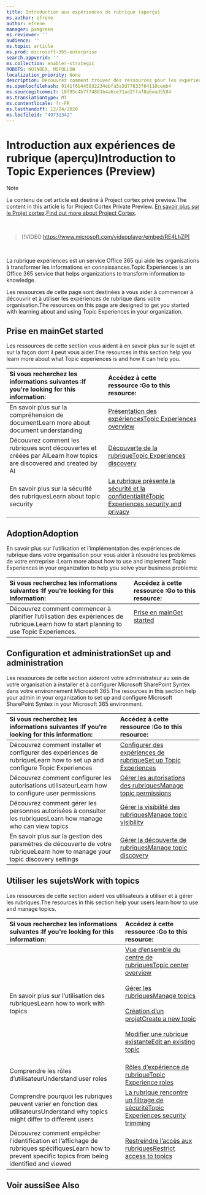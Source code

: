 ```yaml
---
title: Introduction aux expériences de rubrique (aperçu)
ms.author: efrene
author: efrene
manager: pamgreen
ms.reviewer: ''
audience: ''
ms.topic: article
ms.prod: microsoft-365-enterprise
search.appverid: ''
ms.collection: enabler-strategic
ROBOTS: NOINDEX, NOFOLLOW
localization_priority: None
description: Découvrez comment trouver des ressources pour les expériences de rubrique.
ms.openlocfilehash: 9141f6b445932234ebfa5a3d77833f64110ceeb4
ms.sourcegitcommit: 18f95c4b7f74881b4a6ce71ad2ffa78a6ead5584
ms.translationtype: MT
ms.contentlocale: fr-FR
ms.lasthandoff: 12/24/2020
ms.locfileid: "49731342"
---
```

# <a name="introduction-to-topic-experiences-preview"></a><span data-ttu-id="686cf-103">Introduction aux expériences de rubrique (aperçu)</span><span class="sxs-lookup"><span data-stu-id="686cf-103">Introduction to Topic Experiences (Preview)</span></span>

> [!Note] 
> <span data-ttu-id="686cf-104">Le contenu de cet article est destiné à Project cortex privé preview.</span><span class="sxs-lookup"><span data-stu-id="686cf-104">The content in this article is for Project Cortex Private Preview.</span></span> <span data-ttu-id="686cf-105">[En savoir plus sur le Projet cortex](https://aka.ms/projectcortex).</span><span class="sxs-lookup"><span data-stu-id="686cf-105">[Find out more about Project Cortex](https://aka.ms/projectcortex).</span></span>

</br>

> [!VIDEO https://www.microsoft.com/videoplayer/embed/RE4LhZP]  

</br>


<span data-ttu-id="686cf-106">La rubrique expériences est un service Office 365 qui aide les organisations à transformer les informations en connaissances.</span><span class="sxs-lookup"><span data-stu-id="686cf-106">Topic Experiences is an Office 365 service that helps organizations to transform information to knowledge.</span></span>

<span data-ttu-id="686cf-107">Les ressources de cette page sont destinées à vous aider à commencer à découvrir et à utiliser les expériences de rubrique dans votre organisation.</span><span class="sxs-lookup"><span data-stu-id="686cf-107">The resources on this page are designed to get you started with learning about and using Topic Experiences in your organization.</span></span>

## <a name="get-started"></a><span data-ttu-id="686cf-108">Prise en main</span><span class="sxs-lookup"><span data-stu-id="686cf-108">Get started</span></span>

<span data-ttu-id="686cf-109">Les ressources de cette section vous aident à en savoir plus sur le sujet et sur la façon dont il peut vous aider.</span><span class="sxs-lookup"><span data-stu-id="686cf-109">The resources in this section help you learn more about what Topic experiences is and how it can help you.</span></span>

| <span data-ttu-id="686cf-110">Si vous recherchez les informations suivantes :</span><span class="sxs-lookup"><span data-stu-id="686cf-110">If you're looking for this information:</span></span> | <span data-ttu-id="686cf-111">Accédez à cette ressource :</span><span class="sxs-lookup"><span data-stu-id="686cf-111">Go to this resource:</span></span> |
|:-----|:-----|
|<span data-ttu-id="686cf-112">En savoir plus sur la compréhension de document</span><span class="sxs-lookup"><span data-stu-id="686cf-112">Learn more about document understanding</span></span>|[<span data-ttu-id="686cf-113">Présentation des expériences</span><span class="sxs-lookup"><span data-stu-id="686cf-113">Topic Experiences overview</span></span>](topic-experiences-overview.md)|
|<span data-ttu-id="686cf-114">Découvrez comment les rubriques sont découvertes et créées par AI</span><span class="sxs-lookup"><span data-stu-id="686cf-114">Learn how topics are discovered and created by AI</span></span>|[<span data-ttu-id="686cf-115">Découverte de la rubrique</span><span class="sxs-lookup"><span data-stu-id="686cf-115">Topic Experiences discovery</span></span>](topic-experiences-discovery.md)|
|<span data-ttu-id="686cf-116">En savoir plus sur la sécurité des rubriques</span><span class="sxs-lookup"><span data-stu-id="686cf-116">Learn about topic security</span></span>|[<span data-ttu-id="686cf-117">La rubrique présente la sécurité et la confidentialité</span><span class="sxs-lookup"><span data-stu-id="686cf-117">Topic Experiences security and privacy</span></span>](topic-experiences-security-privacy.md)|


## <a name="adoption"></a><span data-ttu-id="686cf-118">Adoption</span><span class="sxs-lookup"><span data-stu-id="686cf-118">Adoption</span></span>

<span data-ttu-id="686cf-119">En savoir plus sur l’utilisation et l’implémentation des expériences de rubrique dans votre organisation pour vous aider à résoudre les problèmes de votre entreprise :</span><span class="sxs-lookup"><span data-stu-id="686cf-119">Learn more about how to use and implement Topic Experiences in your organization to help you solve your business problems:</span></span> 

| <span data-ttu-id="686cf-120">Si vous recherchez les informations suivantes :</span><span class="sxs-lookup"><span data-stu-id="686cf-120">If you're looking for this information:</span></span> | <span data-ttu-id="686cf-121">Accédez à cette ressource :</span><span class="sxs-lookup"><span data-stu-id="686cf-121">Go to this resource:</span></span> |
|:-----|:-----|
|<span data-ttu-id="686cf-122">Découvrez comment commencer à planifier l’utilisation des expériences de rubrique.</span><span class="sxs-lookup"><span data-stu-id="686cf-122">Learn how to start planning to use Topic Experiences.</span></span> |[<span data-ttu-id="686cf-123">Prise en main</span><span class="sxs-lookup"><span data-stu-id="686cf-123">Get started</span></span>](topics-adoption-getstarted.md)<br><br>|  

## <a name="set-up-and-administration"></a><span data-ttu-id="686cf-124">Configuration et administration</span><span class="sxs-lookup"><span data-stu-id="686cf-124">Set up and administration</span></span>

<span data-ttu-id="686cf-125">Les ressources de cette section aideront votre administrateur au sein de votre organisation à installer et à configurer Microsoft SharePoint Syntex dans votre environnement Microsoft 365.</span><span class="sxs-lookup"><span data-stu-id="686cf-125">The resources in this section help your admin in your organization to set up and configure Microsoft SharePoint Syntex in your Microsoft 365 environment.</span></span>

| <span data-ttu-id="686cf-126">Si vous recherchez les informations suivantes :</span><span class="sxs-lookup"><span data-stu-id="686cf-126">If you're looking for this information:</span></span> | <span data-ttu-id="686cf-127">Accédez à cette ressource :</span><span class="sxs-lookup"><span data-stu-id="686cf-127">Go to this resource:</span></span> |
|:-----|:-----|
|<span data-ttu-id="686cf-128">Découvrez comment installer et configurer des expériences de rubrique</span><span class="sxs-lookup"><span data-stu-id="686cf-128">Learn how to set up and configure Topic Experiences</span></span>|[<span data-ttu-id="686cf-129">Configurer des expériences de rubrique</span><span class="sxs-lookup"><span data-stu-id="686cf-129">Set up Topic Experiences</span></span>](set-up-topic-experiences.md)|
|<span data-ttu-id="686cf-130">Découvrez comment configurer les autorisations utilisateur</span><span class="sxs-lookup"><span data-stu-id="686cf-130">Learn how to configure user permissions</span></span>|[<span data-ttu-id="686cf-131">Gérer les autorisations des rubriques</span><span class="sxs-lookup"><span data-stu-id="686cf-131">Manage topic permissions</span></span>](topic-experiences-user-permissions.md)|
|<span data-ttu-id="686cf-132">Découvrez comment gérer les personnes autorisées à consulter les rubriques</span><span class="sxs-lookup"><span data-stu-id="686cf-132">Learn how manage who can view topics</span></span>|[<span data-ttu-id="686cf-133">Gérer la visibilité des rubriques</span><span class="sxs-lookup"><span data-stu-id="686cf-133">Manage topic visibility</span></span>](topic-experiences-knowledge-rules.md)|
|<span data-ttu-id="686cf-134">En savoir plus sur la gestion des paramètres de découverte de votre rubrique</span><span class="sxs-lookup"><span data-stu-id="686cf-134">Learn how to manage your topic discovery settings</span></span>|[<span data-ttu-id="686cf-135">Gérer la découverte de rubriques</span><span class="sxs-lookup"><span data-stu-id="686cf-135">Manage topic discovery</span></span>](topic-experiences-discovery.md)|

## <a name="work-with-topics"></a><span data-ttu-id="686cf-136">Utiliser les sujets</span><span class="sxs-lookup"><span data-stu-id="686cf-136">Work with topics</span></span>

<span data-ttu-id="686cf-137">Les ressources de cette section aident vos utilisateurs à utiliser et à gérer les rubriques.</span><span class="sxs-lookup"><span data-stu-id="686cf-137">The resources in this section help your users learn how to use and manage topics.</span></span>

| <span data-ttu-id="686cf-138">Si vous recherchez les informations suivantes :</span><span class="sxs-lookup"><span data-stu-id="686cf-138">If you're looking for this information:</span></span> | <span data-ttu-id="686cf-139">Accédez à cette ressource :</span><span class="sxs-lookup"><span data-stu-id="686cf-139">Go to this resource:</span></span> |
|:-----|:-----|
|<span data-ttu-id="686cf-140">En savoir plus sur l’utilisation des rubriques</span><span class="sxs-lookup"><span data-stu-id="686cf-140">Learn how to work with topics</span></span>|[<span data-ttu-id="686cf-141">Vue d’ensemble du centre de rubriques</span><span class="sxs-lookup"><span data-stu-id="686cf-141">Topic center overview</span></span>](topic-center-overview.md)<br><br>[<span data-ttu-id="686cf-142">Gérer les rubriques</span><span class="sxs-lookup"><span data-stu-id="686cf-142">Manage topics</span></span>](manage-topics.md)<br><br>[<span data-ttu-id="686cf-143">Création d’un projet</span><span class="sxs-lookup"><span data-stu-id="686cf-143">Create a new topic</span></span>](create-a-topic.md)<br><br>[<span data-ttu-id="686cf-144">Modifier une rubrique existante</span><span class="sxs-lookup"><span data-stu-id="686cf-144">Edit an existing topic</span></span>](edit-a-topic.md)<br><br>|
|<span data-ttu-id="686cf-145">Comprendre les rôles d’utilisateur</span><span class="sxs-lookup"><span data-stu-id="686cf-145">Understand user roles</span></span>|[<span data-ttu-id="686cf-146">Rôles d’expérience de rubrique</span><span class="sxs-lookup"><span data-stu-id="686cf-146">Topic Experience roles</span></span>](topic-experiences-roles.md)|
|<span data-ttu-id="686cf-147">Comprendre pourquoi les rubriques peuvent varier en fonction des utilisateurs</span><span class="sxs-lookup"><span data-stu-id="686cf-147">Understand why topics might differ to different users</span></span>|[<span data-ttu-id="686cf-148">La rubrique rencontre un filtrage de sécurité</span><span class="sxs-lookup"><span data-stu-id="686cf-148">Topic Experiences security trimming</span></span>](topic-experiences-security-trimming.md)|
|<span data-ttu-id="686cf-149">Découvrez comment empêcher l’identification et l’affichage de rubriques spécifiques</span><span class="sxs-lookup"><span data-stu-id="686cf-149">Learn how to prevent specific topics from being identified and viewed</span></span>|[<span data-ttu-id="686cf-150">Restreindre l’accès aux rubriques</span><span class="sxs-lookup"><span data-stu-id="686cf-150">Restrict access to topics</span></span>](restrict-access-to-topics.md)|



## <a name="see-also"></a><span data-ttu-id="686cf-151">Voir aussi</span><span class="sxs-lookup"><span data-stu-id="686cf-151">See Also</span></span>
